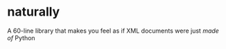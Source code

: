 naturally
=========

A 60-line library that makes you feel as if XML documents were just _made of_ Python